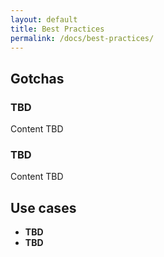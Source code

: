 ```yaml
---
layout: default
title: Best Practices
permalink: /docs/best-practices/
---
```


## Gotchas
### TBD
Content TBD
### TBD
Content TBD




## Use cases
* **TBD**
* **TBD**
